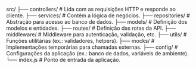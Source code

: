 src/
├── controllers/      # Lida com as requisições HTTP e responde ao cliente.
├── services/         # Contém a lógica de negócios.
├── repositories/     # Abstração para acesso ao banco de dados.
├── models/           # Definição dos modelos e entidades.
├── routes/           # Definição das rotas da API.
├── middleware/       # Middleware para autenticação, validação, etc.
├── utils/            # Funções utilitárias (ex.: validadores, helpers).
├── mocks/            # Implementações temporárias para chamadas externas.
├── config/           # Configurações da aplicação (ex.: banco de dados, variáveis de ambiente).
└── index.js          # Ponto de entrada da aplicação.
